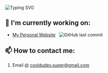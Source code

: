 ![Typing SVG](https://readme-typing-svg.demolab.com?font=&size=30&pause=1000&color=F1F6FB&vCenter=true&width=1050&lines=%F0%9F%91%8B+Hello+there;%F0%9F%99%83+My+name+is+Alex+Radu;%F0%9F%92%BB+I+like+coding;%F0%9F%A7%AA+I'm+taking+HCS+at+my+High+School;%F0%9F%A4%96+I'm+currently+learning+HTML%2C+CSS%2C+JS%2C+and+Java)

## 🔭  I'm currently working on:
-  [My Personal Website](https://alexradu.co) &nbsp;
![GitHub last commit](https://img.shields.io/github/last-commit/alextheradu/alextheradu.github.io)
## 📫 How to contact me:
1. Email @ cooldudev.super@gmail.com

<!--
**alextheradu/alextheradu** is a ✨ _special_ ✨ repository because its `README.md` (this file) appears on your GitHub profile.

Here are some ideas to get you started:

- 🔭 I’m currently working on ...
- 🌱 I’m currently learning ...
- 👯 I’m looking to collaborate on ...
- 🤔 I’m looking for help with ...
- 💬 Ask me about ...
- 📫 How to reach me: ...
- 😄 Pronouns: ...
- ⚡ Fun fact: ...
-->
